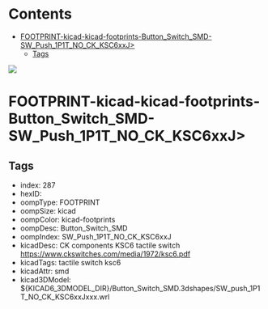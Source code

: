 



Contents
========

* [FOOTPRINT-kicad-kicad-footprints-Button_Switch_SMD-SW_Push_1P1T_NO_CK_KSC6xxJ>](#footprint-kicad-kicad-footprints-button_switch_smd-sw_push_1p1t_no_ck_ksc6xxj)
	* [Tags](#tags)
  
![][im]
# FOOTPRINT-kicad-kicad-footprints-Button_Switch_SMD-SW_Push_1P1T_NO_CK_KSC6xxJ>

## Tags

- index: 287
- hexID: 
- oompType: FOOTPRINT
- oompSize: kicad
- oompColor: kicad-footprints
- oompDesc: Button_Switch_SMD
- oompIndex: SW_Push_1P1T_NO_CK_KSC6xxJ
- kicadDesc: CK components KSC6 tactile switch https://www.ckswitches.com/media/1972/ksc6.pdf
- kicadTags: tactile switch ksc6
- kicadAttr: smd
- kicad3DModel: ${KICAD6_3DMODEL_DIR}/Button_Switch_SMD.3dshapes/SW_push_1P1T_NO_CK_KSC6xxJxxx.wrl



[im]: image.png
